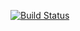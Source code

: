 [![Build Status](https://app.travis-ci.com/drweizak/jasmine-ci.svg?branch=master)](https://app.travis-ci.com/drweizak/jasmine-ci)